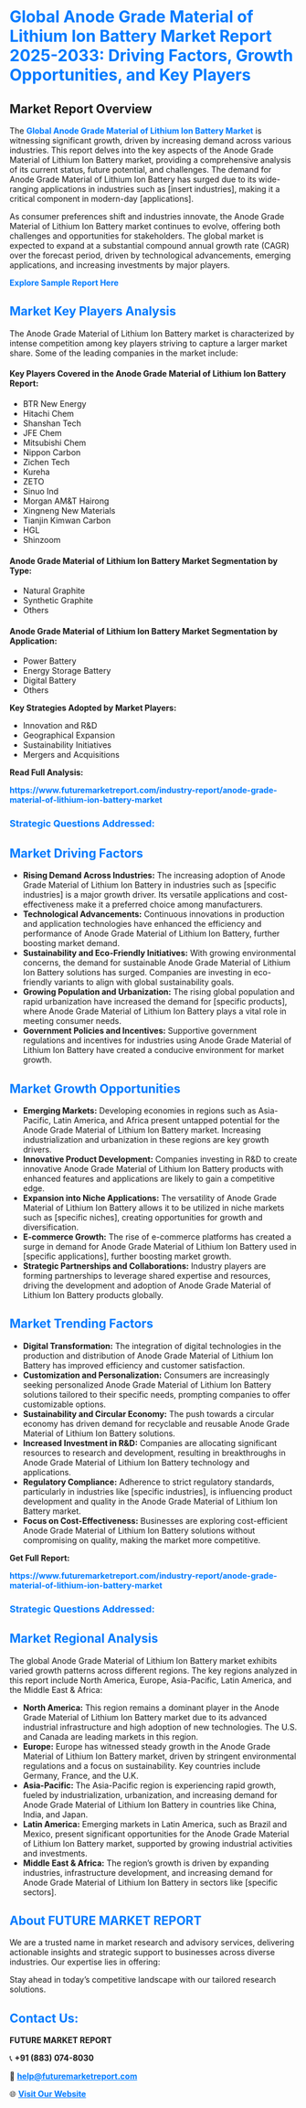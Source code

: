 <h1 style="color: #007BFF;">Global Anode Grade Material of Lithium Ion Battery Market Report 2025-2033: Driving Factors, Growth Opportunities, and Key Players</h1>

<section id="overview">
<h2>Market Report Overview</h2>
<p>The <a href="https://www.futuremarketreport.com/industry-report/anode-grade-material-of-lithium-ion-battery-market" style="color: #007BFF; text-decoration: none;"><strong>Global Anode Grade Material of Lithium Ion Battery Market</strong></a> is witnessing significant growth, driven by increasing demand across various industries. This report delves into the key aspects of the Anode Grade Material of Lithium Ion Battery market, providing a comprehensive analysis of its current status, future potential, and challenges. The demand for Anode Grade Material of Lithium Ion Battery has surged due to its wide-ranging applications in industries such as [insert industries], making it a critical component in modern-day [applications].</p>
<p>As consumer preferences shift and industries innovate, the Anode Grade Material of Lithium Ion Battery market continues to evolve, offering both challenges and opportunities for stakeholders. The global market is expected to expand at a substantial compound annual growth rate (CAGR) over the forecast period, driven by technological advancements, emerging applications, and increasing investments by major players.</p>
</section>

<section id="overview">
<p><a href="https://www.futuremarketreport.com/request-sample/reportId=27047" style="color: #007BFF; text-decoration: none;"><strong>Explore Sample Report Here</strong></a></p>
</section>

<section id="key-players">
<h2 style="color: #007BFF;">Market Key Players Analysis</h2>
<p>The Anode Grade Material of Lithium Ion Battery market is characterized by intense competition among key players striving to capture a larger market share. Some of the leading companies in the market include:</p>
<h4>Key Players Covered in the Anode Grade Material of Lithium Ion Battery Report:</h4>
<ul><li>BTR New Energy</li><li>Hitachi Chem</li><li>Shanshan Tech</li><li>JFE Chem</li><li>Mitsubishi Chem</li><li>Nippon Carbon</li><li>Zichen Tech</li><li>Kureha</li><li>ZETO</li><li>Sinuo Ind</li><li>Morgan AM&amp;T Hairong</li><li>Xingneng New Materials</li><li>Tianjin Kimwan Carbon</li><li>HGL</li><li>Shinzoom</li></ul>
<h4>Anode Grade Material of Lithium Ion Battery Market Segmentation by Type:</h4>
<ul><li>Natural Graphite</li><li>Synthetic Graphite</li><li>Others</li></ul>

<h4>Anode Grade Material of Lithium Ion Battery Market Segmentation by Application:</h4>
<ul><li>Power Battery</li><li>Energy Storage Battery</li><li>Digital Battery</li><li>Others</li></ul>
<p><strong>Key Strategies Adopted by Market Players:</strong></p>
<ul>
<li>Innovation and R&D</li>
<li>Geographical Expansion</li>
<li>Sustainability Initiatives</li>
<li>Mergers and Acquisitions</li>
</ul>
</section>

<section>
<p><strong>Read Full Analysis: </strong></p><a href="https://www.futuremarketreport.com/industry-report/anode-grade-material-of-lithium-ion-battery-market" style="color: #007BFF; text-decoration: none;"><strong>https://www.futuremarketreport.com/industry-report/anode-grade-material-of-lithium-ion-battery-market</strong></a>
<h3 style="color: #007BFF;">Strategic Questions Addressed:</h3>
</section>

<section id="driving-factors">
<h2 style="color: #007BFF;">Market Driving Factors</h2>
<ul>
<li><strong>Rising Demand Across Industries:</strong> The increasing adoption of Anode Grade Material of Lithium Ion Battery in industries such as [specific industries] is a major growth driver. Its versatile applications and cost-effectiveness make it a preferred choice among manufacturers.</li>
<li><strong>Technological Advancements:</strong> Continuous innovations in production and application technologies have enhanced the efficiency and performance of Anode Grade Material of Lithium Ion Battery, further boosting market demand.</li>
<li><strong>Sustainability and Eco-Friendly Initiatives:</strong> With growing environmental concerns, the demand for sustainable Anode Grade Material of Lithium Ion Battery solutions has surged. Companies are investing in eco-friendly variants to align with global sustainability goals.</li>
<li><strong>Growing Population and Urbanization:</strong> The rising global population and rapid urbanization have increased the demand for [specific products], where Anode Grade Material of Lithium Ion Battery plays a vital role in meeting consumer needs.</li>
<li><strong>Government Policies and Incentives:</strong> Supportive government regulations and incentives for industries using Anode Grade Material of Lithium Ion Battery have created a conducive environment for market growth.</li>
</ul>
</section>

<section id="growth-opportunities">
<h2 style="color: #007BFF;">Market Growth Opportunities</h2>
<ul>
<li><strong>Emerging Markets:</strong> Developing economies in regions such as Asia-Pacific, Latin America, and Africa present untapped potential for the Anode Grade Material of Lithium Ion Battery market. Increasing industrialization and urbanization in these regions are key growth drivers.</li>
<li><strong>Innovative Product Development:</strong> Companies investing in R&D to create innovative Anode Grade Material of Lithium Ion Battery products with enhanced features and applications are likely to gain a competitive edge.</li>
<li><strong>Expansion into Niche Applications:</strong> The versatility of Anode Grade Material of Lithium Ion Battery allows it to be utilized in niche markets such as [specific niches], creating opportunities for growth and diversification.</li>
<li><strong>E-commerce Growth:</strong> The rise of e-commerce platforms has created a surge in demand for Anode Grade Material of Lithium Ion Battery used in [specific applications], further boosting market growth.</li>
<li><strong>Strategic Partnerships and Collaborations:</strong> Industry players are forming partnerships to leverage shared expertise and resources, driving the development and adoption of Anode Grade Material of Lithium Ion Battery products globally.</li>
</ul>
</section>

<section id="trending-factors">
<h2 style="color: #007BFF;">Market Trending Factors</h2>
<ul>
<li><strong>Digital Transformation:</strong> The integration of digital technologies in the production and distribution of Anode Grade Material of Lithium Ion Battery has improved efficiency and customer satisfaction.</li>
<li><strong>Customization and Personalization:</strong> Consumers are increasingly seeking personalized Anode Grade Material of Lithium Ion Battery solutions tailored to their specific needs, prompting companies to offer customizable options.</li>
<li><strong>Sustainability and Circular Economy:</strong> The push towards a circular economy has driven demand for recyclable and reusable Anode Grade Material of Lithium Ion Battery solutions.</li>
<li><strong>Increased Investment in R&D:</strong> Companies are allocating significant resources to research and development, resulting in breakthroughs in Anode Grade Material of Lithium Ion Battery technology and applications.</li>
<li><strong>Regulatory Compliance:</strong> Adherence to strict regulatory standards, particularly in industries like [specific industries], is influencing product development and quality in the Anode Grade Material of Lithium Ion Battery market.</li>
<li><strong>Focus on Cost-Effectiveness:</strong> Businesses are exploring cost-efficient Anode Grade Material of Lithium Ion Battery solutions without compromising on quality, making the market more competitive.</li>
</ul>
</section>

<section>
<p><strong>Get Full Report: </strong></p><a href="https://www.futuremarketreport.com/industry-report/anode-grade-material-of-lithium-ion-battery-market" style="color: #007BFF; text-decoration: none;"><strong>https://www.futuremarketreport.com/industry-report/anode-grade-material-of-lithium-ion-battery-market</strong></a>
<h3 style="color: #007BFF;">Strategic Questions Addressed:</h3>
</section>


<section id="regional-analysis">
<h2 style="color: #007BFF;">Market Regional Analysis</h2>
<p>The global Anode Grade Material of Lithium Ion Battery market exhibits varied growth patterns across different regions. The key regions analyzed in this report include North America, Europe, Asia-Pacific, Latin America, and the Middle East & Africa:</p>
<ul>
<li><strong>North America:</strong> This region remains a dominant player in the Anode Grade Material of Lithium Ion Battery market due to its advanced industrial infrastructure and high adoption of new technologies. The U.S. and Canada are leading markets in this region.</li>
<li><strong>Europe:</strong> Europe has witnessed steady growth in the Anode Grade Material of Lithium Ion Battery market, driven by stringent environmental regulations and a focus on sustainability. Key countries include Germany, France, and the U.K.</li>
<li><strong>Asia-Pacific:</strong> The Asia-Pacific region is experiencing rapid growth, fueled by industrialization, urbanization, and increasing demand for Anode Grade Material of Lithium Ion Battery in countries like China, India, and Japan.</li>
<li><strong>Latin America:</strong> Emerging markets in Latin America, such as Brazil and Mexico, present significant opportunities for the Anode Grade Material of Lithium Ion Battery market, supported by growing industrial activities and investments.</li>
<li><strong>Middle East & Africa:</strong> The region’s growth is driven by expanding industries, infrastructure development, and increasing demand for Anode Grade Material of Lithium Ion Battery in sectors like [specific sectors].</li>
</ul>
</section>

<footer>
<h2 style="color: #007BFF;">About FUTURE MARKET REPORT</h2>
<p>We are a trusted name in market research and advisory services, delivering actionable insights and strategic support to businesses across diverse industries. Our expertise lies in offering:</p>

<p>Stay ahead in today’s competitive landscape with our tailored research solutions.</p>

<h2 style="color: #007BFF;">Contact Us:</h2>
<p><strong>FUTURE MARKET REPORT</strong></p>
<p>📞 <strong>+91 (883) 074-8030</strong></p>
<p>📧 <strong><a href="mailto:help@futuremarketreport.com" style="color: #007BFF;">help@futuremarketreport.com</a></strong></p>
<p>🌐 <strong><a href="https://www.futuremarketreport.com/" style="color: #007BFF;">Visit Our Website</a></strong></p>
</footer>